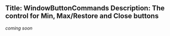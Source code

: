Title: WindowButtonCommands
Description: The control for Min, Max/Restore and Close buttons
---

_coming soon_
